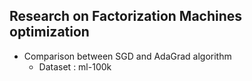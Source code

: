 ## Research on Factorization Machines optimization

* Comparison between SGD and AdaGrad algorithm
  * Dataset : ml-100k

